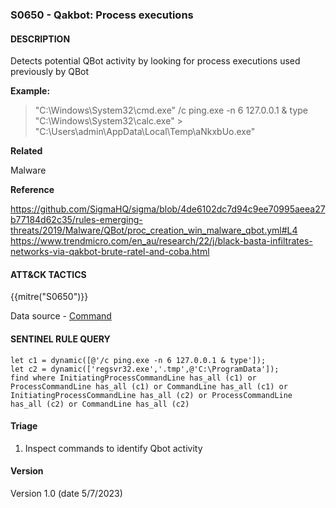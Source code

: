 ### S0650 - Qakbot: Process executions

#### DESCRIPTION

Detects potential QBot activity by looking for process executions used previously by QBot

**Example:**

> "C:\\Windows\\System32\\cmd.exe" /c ping.exe -n 6 127.0.0.1 & type "C:\\Windows\\System32\\calc.exe" > "C:\\Users\\admin\\AppData\\Local\\Temp\\aNkxbUo.exe"

**Related**

Malware

**Reference**

https://github.com/SigmaHQ/sigma/blob/4de6102dc7d94c9ee70995aeea27b77184d62c35/rules-emerging-threats/2019/Malware/QBot/proc_creation_win_malware_qbot.yml#L4 <br>
https://www.trendmicro.com/en_au/research/22/j/black-basta-infiltrates-networks-via-qakbot-brute-ratel-and-coba.html <br>

#### ATT&CK TACTICS

{{mitre("S0650")}}

Data source - [Command](https://attack.mitre.org/datasources/DS0017)

#### SENTINEL RULE QUERY

```
let c1 = dynamic([@'/c ping.exe -n 6 127.0.0.1 & type']);
let c2 = dynamic(['regsvr32.exe','.tmp',@'C:\ProgramData']);
find where InitiatingProcessCommandLine has_all (c1) or ProcessCommandLine has_all (c1) or CommandLine has_all (c1) or
InitiatingProcessCommandLine has_all (c2) or ProcessCommandLine has_all (c2) or CommandLine has_all (c2) 
```

#### Triage

1. Inspect commands to identify Qbot activity

#### Version

Version 1.0 (date 5/7/2023)
